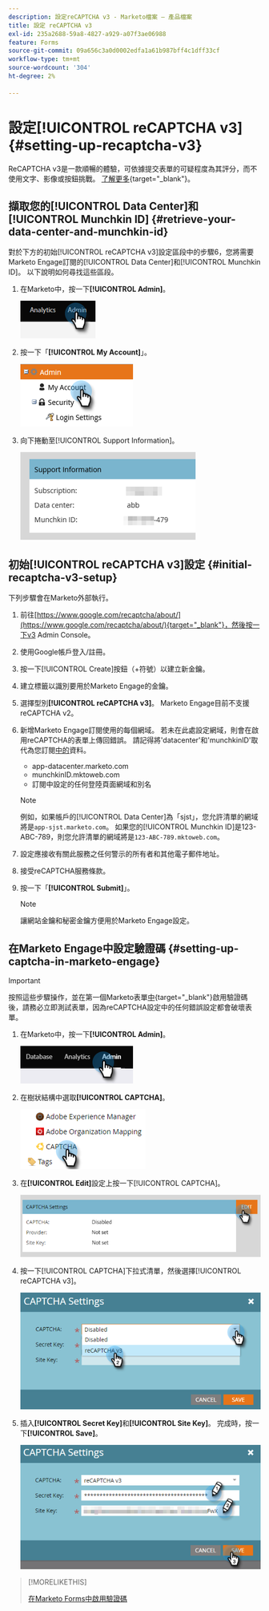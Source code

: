 ```yaml
---
description: 設定reCAPTCHA v3 - Marketo檔案 — 產品檔案
title: 設定 reCAPTCHA v3
exl-id: 235a2688-59a8-4827-a929-a07f3ae06988
feature: Forms
source-git-commit: 09a656c3a0d0002edfa1a61b987bff4c1dff33cf
workflow-type: tm+mt
source-wordcount: '304'
ht-degree: 2%

---
```


# 設定[!UICONTROL reCAPTCHA v3] {#setting-up-recaptcha-v3}

ReCAPTCHA v3是一款順暢的體驗，可依據提交表單的可疑程度為其評分，而不使用文字、影像或按鈕挑戰。 [了解更多](https://developers.google.com/search/blog/2018/10/introducing-recaptcha-v3-new-way-to){target="_blank"}。

## 擷取您的[!UICONTROL Data Center]和[!UICONTROL Munchkin ID] {#retrieve-your-data-center-and-munchkin-id}

對於下方的初始[!UICONTROL reCAPTCHA v3]設定區段中的步驟6，您將需要Marketo Engage訂閱的[!UICONTROL Data Center]和[!UICONTROL Munchkin ID]。 以下說明如何尋找這些區段。

1. 在Marketo中，按一下&#x200B;**[!UICONTROL Admin]**。

   ![](assets/setting-up-recaptcha-v3-1.png)

1. 按一下「**[!UICONTROL My Account]**」。

   ![](assets/setting-up-recaptcha-v3-2.png)

1. 向下捲動至[!UICONTROL Support Information]。

   ![](assets/setting-up-recaptcha-v3-3.png)

## 初始[!UICONTROL reCAPTCHA v3]設定 {#initial-recaptcha-v3-setup}

下列步驟會在Marketo外部執行。

1. 前往[https://www.google.com/recaptcha/about/](https://www.google.com/recaptcha/about/){target="_blank"}，然後按一下v3 Admin Console。

1. 使用Google帳戶登入/註冊。

1. 按一下[!UICONTROL Create]按鈕（+符號）以建立新金鑰。

1. 建立標籤以識別要用於Marketo Engage的金鑰。

1. 選擇型別&#x200B;**[!UICONTROL reCAPTCHA v3]**。 Marketo Engage目前不支援reCAPTCHA v2。

1. 新增Marketo Engage訂閱使用的每個網域。 若未在此處設定網域，則會在啟用reCAPTCHA的表單上傳回錯誤。 請記得將&#39;datacenter&#39;和&#39;munchkinID&#39;取代為您訂閱[中的](#retrieve-your-data-center-and-munchkin-id)資料。

   * app-datacenter.marketo.com
   * munchkinID.mktoweb.com
   * 訂閱中設定的任何登陸頁面網域和別名

   >[!NOTE]
   >
   >例如，如果帳戶的[!UICONTROL Data Center]為「sjst」，您允許清單的網域將是`app-sjst.marketo.com`。 如果您的[!UICONTROL Munchkin ID]是123-ABC-789，則您允許清單的網域將是`123-ABC-789.mktoweb.com`。

1. 設定應接收有關此服務之任何警示的所有者和其他電子郵件地址。

1. 接受reCAPTCHA服務條款。

1. 按一下「**[!UICONTROL Submit]**」。

   >[!NOTE]
   >
   >讓網站金鑰和秘密金鑰方便用於Marketo Engage設定。

## 在Marketo Engage中設定驗證碼 {#setting-up-captcha-in-marketo-engage}

>[!IMPORTANT]
>
>按照這些步驟操作，並在第一個Marketo表單[中](/help/marketo/product-docs/demand-generation/forms/using-captcha/enable-captcha-in-marketo-forms.md){target="_blank"}啟用驗證碼後，請務必立即測試表單，因為reCAPTCHA設定中的任何錯誤設定都會破壞表單。

1. 在Marketo中，按一下&#x200B;**[!UICONTROL Admin]**。

   ![](assets/setting-up-recaptcha-v3-4.png)

1. 在樹狀結構中選取&#x200B;**[!UICONTROL CAPTCHA]**。

   ![](assets/setting-up-recaptcha-v3-5.png)

1. 在&#x200B;**[!UICONTROL Edit]**&#x200B;設定上按一下[!UICONTROL CAPTCHA]。

   ![](assets/setting-up-recaptcha-v3-6.png)

1. 按一下[!UICONTROL CAPTCHA]下拉式清單，然後選擇[!UICONTROL reCAPTCHA v3]。

   ![](assets/setting-up-recaptcha-v3-7.png)

1. 插入&#x200B;**[!UICONTROL Secret Key]**&#x200B;和&#x200B;**[!UICONTROL Site Key]**。 完成時，按一下&#x200B;**[!UICONTROL Save]**。

   ![](assets/setting-up-recaptcha-v3-8.png)

>[!MORELIKETHIS]
>
>[在Marketo Forms中啟用驗證碼](/help/marketo/product-docs/demand-generation/forms/using-captcha/enable-captcha-in-marketo-forms.md)
